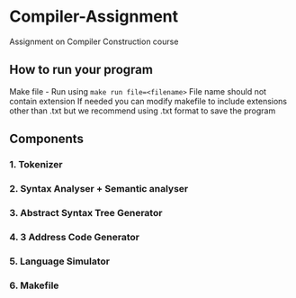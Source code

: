 # Compiler-Assignment
Assignment on Compiler Construction course
## How to run your program
Make file - Run using ```make run file=<filename>```
File name should not contain extension
If needed you can modify makefile to include extensions other than .txt but we recommend using .txt format to save the program

## Components
  ### 1. Tokenizer
  ### 2. Syntax Analyser + Semantic analyser
  ### 3. Abstract Syntax Tree Generator
  ### 4. 3 Address Code Generator
  ### 5. Language Simulator
  ### 6. Makefile




